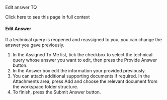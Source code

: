 Edit answer TQ

Click here to see this page in full context

####  Edit Answer

If a technical query is reopened and reassigned to you, you can change the
answer you gave previously.

  1. In the Assigned To Me list, tick the checkbox to select the technical query whose answer you want to edit, then press the Provide Answer button. 
  2. In the Answer box edit the information your provided previously. 
  3. You can attach additional supporting documents if required. In the Attachments area, press Add and choose the relevant document from the workspace folder structure. 
  4. To finish, press the Submit Answer button. 

